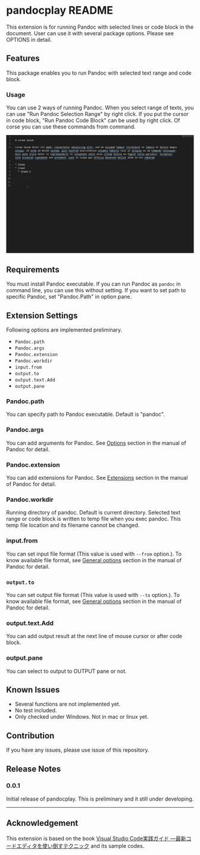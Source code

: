 # pandocplay README

This extension is for running Pandoc with selected lines or code block in the document. User can use it with several package options. Please see OPTIONS in detail.

## Features

This package enables you to run Pandoc with selected text range and code block. 

### Usage

You can use 2 ways of running Pandoc. When you select range of texts, you can use "Run Pandoc Selection Range" by right click. If you put the cursor in code block,  "Run Pandoc Code Block" can be used by right click. Of corse you can use these commands from command.

![Usage1](./image/usage1.gif)

## Requirements

You must install Pandoc executable. If you can run Pandoc as `pandoc` in command line, you can use this without setting. If you want to set path to specific Pandoc, set "Pandoc.Path" in option pane.

## Extension Settings

Following options are implemented preliminary.

- `Pandoc.path`
- `Pandoc.args`
- `Pandoc.extension`
- `Pandoc.workdir`
- `input.from`
- `output.to`
- `output.text.Add`
- `output.pane`

### Pandoc.path

You can specify path to Pandoc executable. Default is "pandoc".

### Pandoc.args

You can add arguments for Pandoc. See [Options](https://pandoc.org/MANUAL.html#options) section in the manual of Pandoc for detail.

### Pandoc.extension

You can add extensions for Pandoc. See [Extensions](https://pandoc.org/MANUAL.html#extensions) section in the manual of Pandoc for detail.

### Pandoc.workdir

Running directory of pandoc. Default is current directory. Selected text range or code block is written to temp file when you exec pandoc. This temp file location and its filename cannot be changed.

### input.from

You can set input file format (This value is used with `--from` option.). To know available file format, see [General options](https://pandoc.org/MANUAL.html#general-options) section in the manual of Pandoc for detail.


### `output.to`

You can set output file format (This value is used with `--to` option.). To know available file format, see [General options](https://pandoc.org/MANUAL.html#general-options) section in the manual of Pandoc for detail.

### output.text.Add

You can add output result at the next line of mouse cursor or after code block.

### output.pane

You can select to output to OUTPUT pane or not.

## Known Issues

* Several functions are not implemented yet.
* No test included.
* Only checked under Windows. Not in mac or linux yet.

## Contribution

If you have any issues, please use issue of this repository.

## Release Notes

### 0.0.1

Initial release of pandocplay. This is preliminary and it still under developing.

-----------------------------------------------------------------------------------------------------------

## Acknowledgement

This extension is based on the book [Visual Studio Code実践ガイド —最新コードエディタを使い倒すテクニック](https://gihyo.jp/book/2020/978-4-297-11201-1) and its sample codes. 

